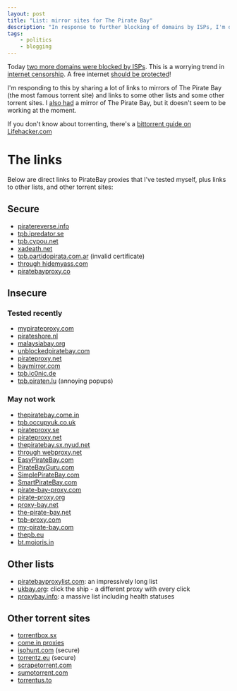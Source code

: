 ```yaml
---
layout: post
title: "List: mirror sites for The Pirate Bay"
description: "In response to further blocking of domains by ISPs, I'm deliberately sharing and promoting torrent sites to push back against web censorship"
tags:
    - politics
    - blogging
---
```


Today [two more domains were blocked by ISPs](http://www.bbc.co.uk/news/technology-23408107). This is a worrying trend in [internet censorship](https://en.wikipedia.org/wiki/Internet_censorship). A free internet [should be protected](http://www.dontcensorthenet.com/)!

I'm responding to this by sharing a lot of links to mirrors of The Pirate Bay (the most famous torrent site) and links to some other lists and some other torrent sites. I [also had](/2012/07/16/my-piratebay-mirror/) a mirror of The Pirate Bay, but it doesn't seem to be working at the moment.

If you don't know about torrenting, there's a [bittorrent guide on Lifehacker.com](http://lifehacker.com/285489/a-beginners-guide-to-bittorrent)

The links
===

Below are direct links to PirateBay proxies that I've tested myself, plus links to other lists, and other torrent sites:

Secure
---

- [piratereverse.info](https://piratereverse.info/)
- [tpb.ipredator.se](https://tpb.ipredator.se/)
- [tpb.cypou.net](https://tpb.cypou.net/)
- [xadeath.net](https://xadeath.net:444/)
- [tpb.partidopirata.com.ar](https://tpb.partidopirata.com.ar/) (invalid certificate)
- [through hidemyass.com](https://7.hidemyass.com/ip-1/encoded/czovL3RoZXBpcmF0ZWJheS5zeC8%3D&f=norefer)
- [piratebayproxy.co](https://piratebayproxy.co)

Insecure
---

### Tested recently

- [mypirateproxy.com](http://mypirateproxy.com)
- [pirateshore.nl](http://www.pirateshore.nl)
- [malaysiabay.org](http://malaysiabay.org)
- [unblockedpiratebay.com](http://unblockedpiratebay.com/)
- [pirateproxy.net](http://pirateproxy.net/)
- [baymirror.com](http://baymirror.com/)
- [tpb.ic0nic.de](http://tpb.ic0nic.de/)
- [tpb.piraten.lu](http://tpb.piraten.lu/) (annoying popups)

### May not work

- [thepiratebay.come.in](http://thepiratebay.come.in/)
- [tpb.occupyuk.co.uk](http://tpb.occupyuk.co.uk/)
- [pirateproxy.se](http://pirateproxy.se)
- [pirateproxy.net](http://pirateproxy.net/)
- [thepiratebay.sx.nyud.net](http://thepiratebay.sx.nyud.net/)
- [through webproxy.net](http://webproxy.net/view?q=http%3A%2F%2Fthepiratebay.sx)
- [EasyPirateBay.com](http://EasyPirateBay.com)
- [PirateBayGuru.com](http://PirateBayGuru.com)
- [SimplePirateBay.com](http://SimplePirateBay.com)
- [SmartPirateBay.com](http://SmartPirateBay.com)
- [pirate-bay-proxy.com](http://pirate-bay-proxy.com)
- [pirate-proxy.org](http://pirate-proxy.org)
- [proxy-bay.net](http://proxy-bay.net)
- [the-pirate-bay.net](http://the-pirate-bay.net)
- [tpb-proxy.com](http://tpb-proxy.com)
- [my-pirate-bay.com](http://my-pirate-bay.com)
- [thepb.eu](http://thepb.eu)
- [bt.mojoris.in](http://bt.mojoris.in)

Other lists
---

- [piratebayproxylist.com](http://www.piratebayproxylist.com/): an impressively long list
- [ukbay.org](http://ukbay.org/): click the ship - a different proxy with every click
- [proxybay.info](http://proxybay.info/): a massive list including health statuses

Other torrent sites
---

- [torrentbox.sx](http://torrentbox.sx)
- [come.in proxies](http://come.in)
- [isohunt.com](https://isohunt.com/) (secure)
- [torrentz.eu](https://torrentz.eu/) (secure)
- [scrapetorrent.com](http://www.scrapetorrent.com/)
- [sumotorrent.com](http://www.sumotorrent.com/)
- [torrentus.to](http://torrentus.to/)
